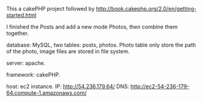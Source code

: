 This a cakePHP project followed by http://book.cakephp.org/2.0/en/getting-started.html

I finished the Posts and add a new mode Photos, then combine them together.

database: MySQL, two tables: posts, photos. Photo table only store the path of the photo, image files are stored in file system.

server: apache.

framework: cakePHP.

host: ec2 instance. IP: http://54.236.179.64/  DNS: http://ec2-54-236-179-64.compute-1.amazonaws.com/
